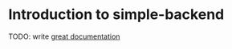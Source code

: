 # Introduction to simple-backend

TODO: write [great documentation](http://jacobian.org/writing/what-to-write/)

